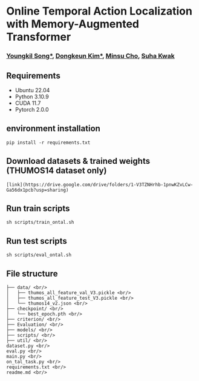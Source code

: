 # Online Temporal Action Localization with Memory-Augmented Transformer

### [Youngkil Song*](https://www.linkedin.com/in/youngkil-song-8936792a3/), [Dongkeun Kim*](https://dk-kim.github.io/), [Minsu Cho](https://cvlab.postech.ac.kr/~mcho/), [Suha Kwak](https://suhakwak.github.io/)

## Requirements

- Ubuntu 22.04
- Python 3.10.9
- CUDA 11.7
- Pytorch 2.0.0

## environment installation
    
    pip install -r requirements.txt

## Download datasets & trained weights (THUMOS14 dataset only)

    [link](https://drive.google.com/drive/folders/1-V3TZNHrhb-1pnwKZvLCw-Ga56dx1pcb?usp=sharing)
    

## Run train scripts

    sh scripts/train_ontal.sh

## Run test scripts

    sh scripts/eval_ontal.sh

## File structure

    ├── data/ <br/>
    │   ├── thumos_all_feature_val_V3.pickle <br/>
    │   ├── thumos_all_feature_test_V3.pickle <br/>
    │   └── thumos14_v2.json <br/>
    ├── checkpoint/ <br/>
    │   └── best_epoch.pth <br/>
    ├── criterion/ <br/>
    ├── Evaluation/ <br/>
    ├── models/ <br/>
    ├── scripts/ <br/>
    ├── util/ <br/>
    dataset.py <br/>
    eval.py <br/>
    main.py <br/>
    on_tal_task.py <br/>
    requirements.txt <br/> 
    readme.md <br/> 

